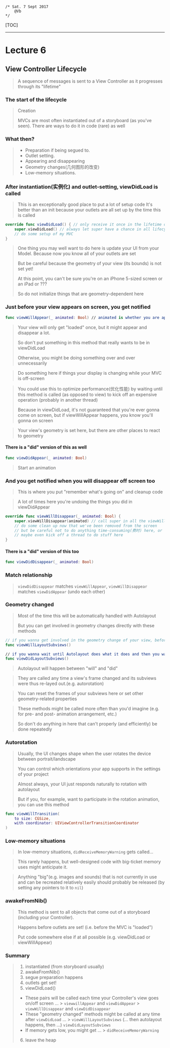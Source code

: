 ```~~
/* Sat. 7 Sept 2017
    @Vb
*/
```
[TOC]

---
# Lecture 6

## View Controller Lifecycle
> A sequence of messages is sent to a View Controller as it progresses through its "lifetime"

### The start of the lifecycle
> Creation
> 
> MVCs are most often instantiated out of a storyboard (as you've seen).
> There are ways to do it in code (rare) as well

### What then?
> - Preparation if being segued to.
> - Outlet setting.
> - Appearing and disappearing
> - Geometry changes(几何图形的改变)
> - Low-memory situations.

### After instantiation(实例化) and outlet-setting, viewDidLoad is called
> This is an exceptionally good place to put a lot of setup code
> It's better than an init because your outlets are all set up by the time this is called

```Swift
override func viewDidLoad() { // only receive it once in the lifetime of a view controller
    super.viewDidLoad() // always let super have a chance in all lifecycle methods
    // do some setup of my MVC
}
```
> One thing you may well want to do here is update your UI from your Model.
Because now you know all of your outlets are set
>
> But be careful because the geometry of your view (its bounds) is not set yet!
>
> At this point, you can't be sure you're on an iPhone 5-sized screen or an iPad or ???
>
> So do not initialize things that are geometry-dependent here

### Just before your view appears on screen, you get notified
```Swift
func viewWillAppear(_ animated: Bool) // animated is whether you are appearing over time
```
> Your view will only get "loaded" once, but it might appear and disappear a lot. 
>
> So don't put something in this method that really wants to be in viewDidLoad
>
> Otherwise, you might be doing something over and over unnecessarily

> Do something here if things your display is changing while your MVC is off-screen

> You could use this to optimize performance(优化性能) by waiting until this method is called (as opposed to view) to kick off an expensive operation (probably in another thread)
>
> Because in viewDidLoad, it's not guaranteed that you're ever gonna come on screen, but if viewWillAppear happens, you know you'll gonna on screen

> Your view's geometry is set here, but there are other places to react to geometry

#### There is a "did" version of this as well
```Swift
func viewDidAppear(_ animated: Bool)
```
> Start an animation

### And you get notified when you will disappear off screen too
> This is where you put "remember what's going on" and cleanup code

> A lot of times here you're undoing the things you did in viewDidAppear

```Swift
override func viewWillDisappear(_ animated: Bool) {
    super.viewWillDisappear(animated) // call super in all the viewWill/Did... methods
    // do some clean up now that we've been removed from the screen
    // but be careful not to do anything time-consuming(费时) here, or app will be sluggish(行动迟缓)
    // maybe even kick off a thread to do stuff here
}
```
#### There is a "did" version of this too
```Swift
func viewDidDisappear(_ animated: Bool)
```

### Match relationship
> ```viewDidDisappear``` matches ```viewWillAppear```, ```viewWillDisappear``` matches ```viewDidAppear``` (undo each other)

### Geometry changed
> Most of the time this will be automatically handled with Autolayout
>
> But you can get involved in geometry changes directly with these methods

```Swift
// if you wanna get involved in the geometry change of your view, before Autolayout starts, do it in this
func viewWillLayoutSubviews() 

// if you wanna wait until Autolayout does what it does and then you wanna get involved, do it in this
func viewDidLayoutSubviews()
```

> Autolayout will happen between "will" and "did"

> They are called any time a view's frame changed and its subviews were thus re-layed out.(e.g. autorotation)

> You can reset the frames of your subviews here or set other geometry-related properties

> These methods might be called more often than you'd imagine (e.g. for pre- and post- animation arrangement, etc.)
> 
> So don't do anything in here that can't properly (and efficiently) be done repeatedly

### Autorotation
> Usually, the UI changes shape when the user rotates the device between portrait/landscape
>
> You can control which orientations your app supports in the settings of your project
>
> Almost always, your UI just responds naturally to rotation with autolayout
>
> But if you, for example, want to participate in the rotation animation, you can use this method

```Swift
func viewWillTransition(
    to size: CGSize,
    with coordinator: UIViewControllerTransitionCoordinator
)
```

### Low-memory situations
> In low-memory situations, ```didReceiveMemoryWarning``` gets called...

> This rarely happens, but well-designed code with big-ticket memory uses might anticipate it.

> Anything "big"(e.g. images and sounds) that is not currently in use and can be recreated relatively easily should probably be released (by setting any pointers to it to ```nil```)

### awakeFromNib()
> This method is sent to all objects that come out of a storyboard (including your Controller).
>
> Happens before outlets are set! (i.e. before the MVC is "loaded")
>
> Put code somewhere else if at all possible (e.g. viewDidLoad or viewWillAppear)

### Summary
> 1. instantiated (from storyboard usually)
> 2. awakeFromNib()
> 3. segue preparation happens
> 4. outlets get set!
> 5. viewDidLoad()
> - These pairs will be called each time your Controller's view goes on/off screen ...
    >   ```viewwillAppear``` and ```viewDidAppear```
    >   ```viewWillDisappear``` and ```viewDidDisappear```
> - These "geometry changed" methods might be called at any time after ```viewDidLoad``` ...
    >   ```viewWillLayoutSubviews``` (... then autolayout happens, then ...) ```viewDidLayoutSubviews```
> - If memory gets low, you might get ...
    > ```didReceiveMemoryWarning```
> 6. leave the heap



